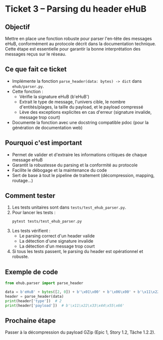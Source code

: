 # Ticket 3 – Parsing du header eHuB

## Objectif
Mettre en place une fonction robuste pour parser l'en-tête des messages eHuB, conformément au protocole décrit dans la documentation technique. Cette étape est essentielle pour garantir la bonne interprétation des messages reçus sur le réseau.

## Ce que fait ce ticket
- Implémente la fonction `parse_header(data: bytes) -> dict` dans `ehub/parser.py`.
- Cette fonction :
  - Vérifie la signature eHuB (b'eHuB')
  - Extrait le type de message, l'univers cible, le nombre d'entités/plages, la taille du payload, et le payload compressé
  - Lève des exceptions explicites en cas d'erreur (signature invalide, message trop court)
- Documente la fonction avec une docstring compatible pdoc (pour la génération de documentation web)

## Pourquoi c'est important
- Permet de valider et d'extraire les informations critiques de chaque message eHuB
- Garantit la robustesse du parsing et la conformité au protocole
- Facilite le débogage et la maintenance du code
- Sert de base à tout le pipeline de traitement (décompression, mapping, routage...)

## Comment tester
1. Les tests unitaires sont dans `tests/test_ehub_parser.py`.
2. Pour lancer les tests :
   ```bash
   pytest tests/test_ehub_parser.py
   ```
3. Les tests vérifient :
   - Le parsing correct d'un header valide
   - La détection d'une signature invalide
   - La détection d'un message trop court
4. Si tous les tests passent, le parsing du header est opérationnel et robuste.

## Exemple de code
```python
from ehub.parser import parse_header

data = b'eHuB' + bytes([2, 0]) + b'\x01\x00' + b'\x06\x00' + b'\x11\x22\x33\x44\x55\x66'
header = parse_header(data)
print(header['type'])  # 2
print(header['payload'])  # b'\x11\x22\x33\x44\x55\x66'
```

## Prochaine étape
Passer à la décompression du payload GZip (Epic 1, Story 1.2, Tâche 1.2.2). 